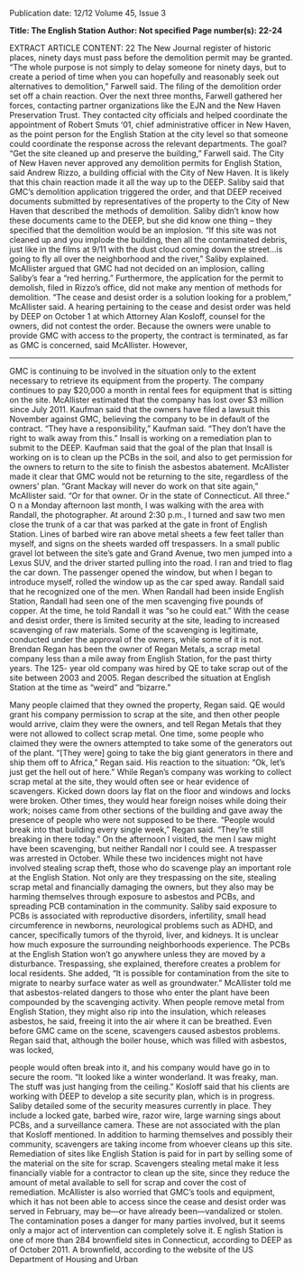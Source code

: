 Publication date: 12/12
Volume 45, Issue 3

**Title: The English Station**
**Author: Not specified**
**Page number(s): 22-24**

EXTRACT ARTICLE CONTENT:
22
The New Journal
register of historic places, ninety days must pass before 
the demolition permit may be granted.
“The whole purpose is not simply to delay someone 
for ninety days, but to create a period of time when you 
can hopefully and reasonably seek out alternatives to 
demolition,” Farwell said.
The filing of the demolition order set off a chain 
reaction. Over the next three months, Farwell gathered 
her forces, contacting partner organizations like the EJN 
and the New Haven Preservation Trust. They contacted 
city officials and helped coordinate the appointment of 
Robert Smuts ‘01, chief administrative officer in New 
Haven, as the point person for the English Station at the 
city level so that someone could coordinate the response 
across the relevant departments.
The goal? “Get the site cleaned up and preserve the 
building,” Farwell said.
The City of New Haven never approved any 
demolition permits for English Station, said Andrew 
Rizzo, a building official with the City of New Haven. 
It is likely that this chain reaction made it all the 
way up to the DEEP. Saliby said that GMC’s demolition 
application triggered the order, and that DEEP received 
documents submitted by representatives of the property 
to the City of New Haven that described the methods 
of demolition. Saliby didn’t know how these documents 
came to the DEEP, but she did know one thing – they 
specified that the demolition would be an implosion.
“If this site was not cleaned up and you implode 
the building, then all the contaminated debris, just like in 
the films at 9/11 with the dust cloud coming down the 
street…is going to fly all over the neighborhood and the 
river,” Saliby explained.
McAllister argued that GMC had not decided 
on an implosion, calling Saliby’s fear a “red herring.” 
Furthermore, the application for the permit to demolish, 
filed in Rizzo’s office, did not make any mention of 
methods for demolition.
“The cease and desist order is a solution looking for 
a problem,” McAllister said.
A hearing pertaining to the cease and desist order 
was held by DEEP on October 1 at which Attorney 
Alan Kosloff, counsel for the owners, did not contest the 
order.  Because the owners were unable to provide GMC 
with access to the property, the contract is terminated, 
as far as GMC is concerned, said McAllister. However, 


---
GMC is continuing to be involved in the situation only 
to the extent necessary to retrieve its equipment from 
the property. The company continues to pay $20,000 a 
month in rental fees for equipment that is sitting on the 
site. McAllister estimated that the company has lost over 
$3 million since July 2011.
Kaufman said that the owners have filed a lawsuit 
this November against GMC, believing the company to 
be in default of the contract. 
“They have a responsibility,” Kaufman said. “They 
don’t have the right to walk away from this.”
Insall is working on a remediation plan to submit to 
the DEEP. Kaufman said that the goal of the plan that 
Insall is working on is to clean up the PCBs in the soil, 
and also to get permission for the owners to return to 
the site to finish the asbestos abatement.
McAllister made it clear that GMC would not be 
returning to the site, regardless of the owners’ plan.
“Grant Mackay will never do work on that site 
again,” McAllister said. “Or for that owner. Or in the 
state of Connecticut. All three.”
O
n a Monday afternoon last month, I was walking 
with the area with Randall, the photographer. At 
around 2:30 p.m., I turned and saw two men close the 
trunk of a car that was parked at the gate in front of 
English Station. Lines of barbed wire ran above metal 
sheets a few feet taller than myself, and signs on the 
sheets warded off trespassers. In a small public gravel 
lot between the site’s gate and Grand Avenue, two men 
jumped into a Lexus SUV, and the driver started pulling 
into the road.
I ran and tried to flag the car down. The passenger 
opened the window, but when I began to introduce 
myself, rolled the window up as the car sped away.
Randall said that he recognized one of the men. 
When Randall had been inside English Station, Randall 
had seen one of the men scavenging five pounds of 
copper. At the time, he told Randall it was “so he could 
eat.”
With the cease and desist order, there is limited 
security at the site, leading to increased scavenging of 
raw materials. Some of the scavenging is legitimate, 
conducted under the approval of the owners, while 
some of it is not.
Brendan Regan has been the owner of Regan 
Metals, a scrap metal company less than a mile away 
from English Station, for the past thirty years. The 125-
year old company was hired by QE to take scrap out of 
the site between 2003 and 2005. Regan described the 
situation at English Station at the time as “weird” and 
“bizarre.”


Many people claimed that they owned the property, 
Regan said. QE would grant his company permission 
to scrap at the site, and then other people would arrive, 
claim they were the owners, and tell Regan Metals 
that they were not allowed to collect scrap metal. One 
time, some people who claimed they were the owners 
attempted to take some of the generators out of the 
plant. “[They were] going to take the big giant generators 
in there and ship them off to Africa,” Regan said. His 
reaction to the situation: “Ok, let’s just get the hell out 
of here.”
While Regan’s company was working to collect 
scrap metal at the site, they would often see or hear 
evidence of scavengers. Kicked down doors lay flat on 
the floor and windows and locks were broken. Other 
times, they would hear foreign noises while doing their 
work; noises came from other sections of the building 
and gave away the presence of people who were not 
supposed to be there.
“People would break into that building every single 
week,” Regan said. “They’re still breaking in there today.”
On the afternoon I visited, the men I saw might 
have been scavenging, but neither Randall nor I could 
see. A trespasser was arrested in October. While these 
two incidences might not have involved stealing scrap 
theft, those who do scavenge play an important role at 
the English Station. Not only are they trespassing on 
the site, stealing scrap metal and financially damaging 
the owners, but they also may be harming themselves 
through exposure to asbestos and PCBs, and spreading 
PCB contamination in the community.
Saliby said exposure to PCBs is associated 
with reproductive disorders, infertility, small head 
circumference in newborns, neurological problems such 
as ADHD, and cancer, specifically tumors of the thyroid, 
liver, and kidneys. It is unclear how much exposure the 
surrounding neighborhoods experience. The PCBs at 
the English Station won’t go anywhere unless they are 
moved by a disturbance. Trespassing, she explained, 
therefore creates a problem for local residents.
She added, “It is possible for contamination from 
the site to migrate to nearby surface water as well as 
groundwater.”
McAllister told me that asbestos-related dangers to 
those who enter the plant have been compounded by 
the scavenging activity. When people remove metal from 
English Station, they might also rip into the insulation, 
which releases asbestos, he said, freeing it into the air 
where it can be breathed. 
Even before GMC came on the scene, scavengers 
caused asbestos problems. Regan said that, although the 
boiler house, which was filled with asbestos, was locked, 


people would often break into it, and his company 
would have go in to secure the room. “It looked like a 
winter wonderland. It was freaky, man. The stuff was 
just hanging from the ceiling.”
Kosloff said that his clients are working with DEEP 
to develop a site security plan, which is in progress. 
Saliby detailed some of the security measures 
currently in place. They include a locked gate, barbed 
wire, razor wire, large warning sings about PCBs, and a 
surveillance camera. These are not associated with the 
plan that Kosloff mentioned.
In addition to harming themselves and possibly their 
community, scavengers are taking income from whoever 
cleans up this site. Remediation of sites like English 
Station is paid for in part by selling some of the material 
on the site for scrap. Scavengers stealing metal make it 
less financially viable for a contractor to clean up the site, 
since they reduce the amount of metal available to sell 
for scrap and cover the cost of remediation. McAllister 
is also worried that GMC’s tools and equipment, which 
it has not been able to access since the cease and desist 
order was served in February, may be—or have already 
been—vandalized or stolen. The contamination poses 
a danger for many parties involved, but it seems only a 
major act of intervention can completely solve it.
E
nglish Station is one of more than 284 brownfield 
sites in Connecticut, according to DEEP as 
of October 2011. A brownfield, according to the 
website of the US Department of Housing and Urban